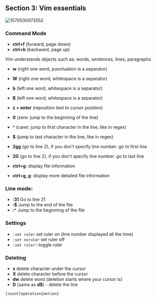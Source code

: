 ## Section 3: Vim essentials

![1570530073552](../../.images/1570530073552.png)

### Command Mode

* **ctrl+f** (forward, page down)
* **ctrl+b** (backward, page up)

Vim understands objects such as: words, sentences, lines, paragraphs

* **w** (right one word, punctuation is a separator)
* **W** (right one word, whitespace is a separator)
* **b** (left one word, whitespace is a separator)
* **B** (left one word, whitespace is a separator)

* **z + enter** (reposition text to cursor position)
* **0** (zero: jump to the beginning of the line)
* **^** (caret: jump to first character in the line, like in regex)
* **$** (jump to last character in the line, like in regex)
* **2gg** (go to line 2), if you don't specify line number: go to first line
* **2G** (go to line 2), if you don't specify line number: go to last line
* **ctrl+g**: display file information
* **ctrl+g, g**: display more detailed file information

### Line mode:

* **:31** Go to line 31
* **:$** Jump to the end of the file
* **:^** Jump to the beginning of the file

### Settings

* `:set ruler` set ruler on (line number displayed all the time)
* `:set noruler` set ruler off
* `:set ruler!` toggle ruler

### Deleting

* **x** delete character under the cursor
* **X** delete character before the cursor
* **dw** delete word (deletion starts where your cursor is)
* **D** (same as **d$**) - delete the line

`[count]operation{motion}`